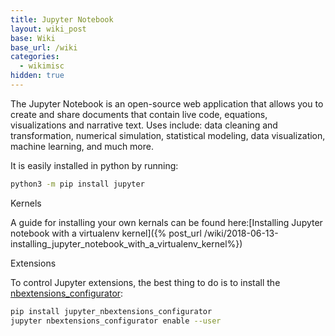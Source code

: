```yaml
---
title: Jupyter Notebook
layout: wiki_post
base: Wiki
base_url: /wiki
categories:
  - wikimisc
hidden: true
---
```


The Jupyter Notebook is an open-source web application that allows you to create and share documents that contain live code, equations, visualizations and narrative text. Uses include: data cleaning and transformation, numerical simulation, statistical modeling, data visualization, machine learning, and much more.

It is easily installed in python by running:

``` bash
python3 -m pip install jupyter
```


Kernels


A guide for installing your own kernals can be found here:[Installing Jupyter notebook with a virtualenv kernel]({% post_url /wiki/2018-06-13-installing_jupyter_notebook_with_a_virtualenv_kernel%})


Extensions


To control Jupyter extensions, the best thing to do is to install the [nbextensions_configurator](https://github.com/Jupyter-contrib/jupyter_nbextensions_configurator):

``` bash
pip install jupyter_nbextensions_configurator
jupyter nbextensions_configurator enable --user
```
